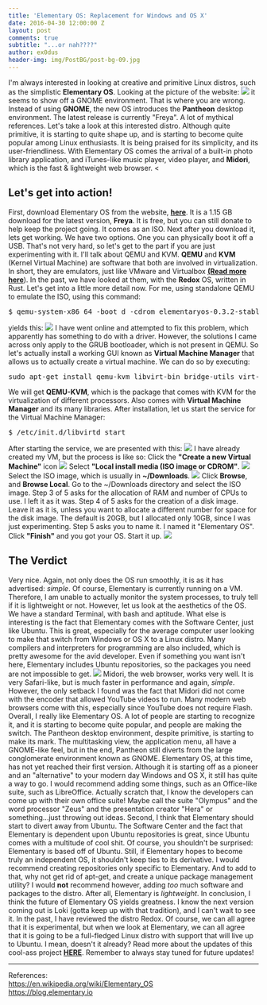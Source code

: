```yaml
---
title: 'Elementary OS: Replacement for Windows and OS X'
date: 2016-04-30 12:00:00 Z
layout: post
comments: true
subtitle: "...or nah????"
author: ex0dus
header-img: img/PostBG/post-bg-09.jpg
---
```


I'm always interested in looking at creative and primitive Linux distros, such as the simplistic **Elementary OS**. Looking at the picture of the website: ![](https://i.imgur.com/QVFfn6K.png) it seems to show off a GNOME environment. That is where you are wrong. Instead of using **GNOME**, the new OS introduces the **Pantheon** desktop environment. The latest release is currently "Freya". A lot of mythical references. Let's take a look at this interested distro. Although quite primitive, it is starting to quite shape up, and is starting to become quite popular among Linux enthusiasts. It is being praised for its simplicity, and its user-friendliness. With Elementary OS comes the arrival of a built-in photo library application, and iTunes-like music player, video player, and **Midori**, which is the fast & lightweight web browser. <

## Let's get into action!

First, download Elementary OS from the website, [**here**](https://elementary.io). It is a 1.15 GB download for the latest version, **Freya**. It is free, but you can still donate to help keep the project going. It comes as an ISO. Next after you download it, lets get working. We have two options. One you can physically boot it off a USB. That's not very hard, so let's get to the part if you are just experimenting with it. I'll talk about QEMU and KVM. **QEMU** and **KVM** (Kernel Virtual Machine) are software that both are involved in virtualization. In short, they are emulators, just like VMware and Virtualbox [**(Read more here**](http://serverfault.com/questions/208693/difference-between-kvm-and-qemu)). In the past, we have looked at them, with the **Redox** OS, written in Rust. Let's get into a little more detail now. For me, using standalone QEMU to emulate the ISO, using this command:

<pre>$ qemu-system-x86_64 -boot d -cdrom elementaryos-0.3.2-stable-amd64.20151209.iso -m 512</pre>

yields this: ![](https://i.imgur.com/p7fGSQ5.png) I have went online and attempted to fix this problem, which apparently has something to do with a driver. However, the solutions I came across only apply to the GRUB bootloader, which is not present in QEMU. So let's actually install a working GUI known as **Virtual Machine Manager** that allows us to actually create a virtual machine. We can do so by executing:

<pre>sudo apt-get install qemu-kvm libvirt-bin bridge-utils virt-manager</pre>

We will get **QEMU-KVM**, which is the package that comes with KVM for the virtualization of different processors. Also comes with **Virtual Machine Manager** and its many libraries. After installation, let us start the service for the Virtual Machine Manager:

<pre>$ /etc/init.d/libvirtd start </pre>

After starting the service, we are presented with this: ![](http://imgur.com/Vv4U6oZ.png) I have already created my VM, but the process is like so: Click the **"Create a new Virtual Machine"** icon ![](http://imgur.com/Dmmrvc1.png) Select **"Local install media (ISO image or CDROM"**. ![](http://imgur.com/JhOkzee.png) Select the ISO image, which is usually in **~/Downloads**. ![](http://imgur.com/BPKiUWM.png) Click **Browse**, and **Browse Local**. Go to the ~/Downloads directory and select the ISO image. Step 3 of 5 asks for the allocation of RAM and number of CPUs to use. I left it as it was. Step 4 of 5 asks for the creation of a disk image. Leave it as it is, unless you want to allocate a different number for space for the disk image. The default is 20GB, but I allocated only 10GB, since I was just experimenting. Step 5 asks you to name it. I named it "Elementary OS". Click **"Finish"** and you got your OS. Start it up. ![](http://imgur.com/fautWm1.png)

## The Verdict

Very nice. Again, not only does the OS run smoothly, it is as it has advertised: _simple_. Of course, Elementary is currently running on a VM. Therefore, I am unable to actually monitor the system processes, to truly tell if it is lightweight or not. However, let us look at the aesthetics of the OS. We have a standard Terminal, with bash and aptitude. What else is interesting is the fact that Elementary comes with the Software Center, just like Ubuntu. This is great, especially for the average computer user looking to make that switch from Windows or OS X to a Linux distro. Many compilers and interpreters for programming are also included, which is pretty awesome for the avid developer. Even if something you want isn't here, Elementary includes Ubuntu repositories, so the packages you need are not impossible to get. ![](http://imgur.com/W3vb8Qt.png) Midori, the web browser, works very well. It is very Safari-like, but is much faster in performance and again, _simple_. However, the only setback I found was the fact that Midori did not come with the encoder that allowed YouTube videos to run. Many modern web browsers come with this, especially since YouTube does not require Flash. Overall, I really like Elementary OS. A lot of people are starting to recognize it, and it is starting to become quite popular, and people are making the switch. The Pantheon desktop environment, despite primitive, is starting to make its mark. The multitasking view, the application menu, all have a GNOME-like feel, but in the end, Pantheon still diverts from the large conglomerate environment known as GNOME. Elementary OS, at this time, has not yet reached their first version. Although it is starting off as a pioneer and an "alternative" to your modern day Windows and OS X, it still has quite a way to go. I would recommend adding some things, such as an Office-like suite, such as LibreOffice. Actually scratch that, I know the developers can come up with their own office suite! Maybe call the suite "Olympus" and the word processor "Zeus" and the presentation creator "Hera" or something...just throwing out ideas. Second, I think that Elementary should start to divert away from Ubuntu. The Software Center and the fact that Elementary is dependent upon Ubuntu repositories is great, since Ubuntu comes with a multitude of cool shit. Of course, you shouldn't be surprised: Elementary is based off of Ubuntu. Still, if Elementary hopes to become truly an independent OS, it shouldn't keep ties to its derivative. I would recommend creating repositories only specific to Elementary. And to add to that, why not get rid of apt-get, and create a unique package management utility? I would **not** recommend however, adding _too_ much software and packages to the distro. After all, Elementary is _lightweight_. In conclusion, I think the future of Elementary OS yields greatness. I know the next version coming out is Loki (gotta keep up with that tradition), and I can't wait to see it. In the past, I have reviewed the distro Redox. Of course, we can all agree that it is experimental, but when we look at Elementary, we can all agree that it is going to be a full-fledged Linux distro with support that will live up to Ubuntu. I mean, doesn't it already? Read more about the updates of this cool-ass project [**HERE**](https://blog.elementary.io). Remember to always stay tuned for future updates!

* * *

References:  
https://en.wikipedia.org/wiki/Elementary_OS  
https://blog.elementary.io
